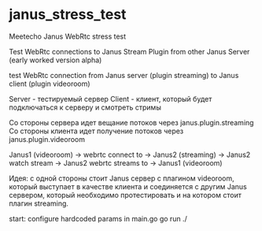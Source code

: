 # janus_stress_test
Meetecho Janus WebRtc stress test

Test WebRtc connections to Janus Stream Plugin from other Janus Server (early worked version alpha)

test WebRtc connection from Janus server (plugin streaming) to Janus client (plugin videoroom)

Server - тестируемый сервер
Client - клиент, который будет подключаться к серверу и смотреть стримы

Со стороны сервера идет вещание потоков через janus.plugin.streaming
Со стороны клиента идет получение потоков через janus.plugin.videoroom

Janus1 (videoroom) -> webrtc connect to -> Janus2 (streaming) -> Janus2 watch stream -> Janus2 webrtc streams to -> Janus1 (videoroom)

Идея: с одной стороны стоит Janus сервер с плагином videoroom, который выступает в качестве клиента и соединяется с другим Janus сервером, который необходимо протестировать и на котором стоит плагин streaming.

start:
configure hardcoded params in main.go
go run ./